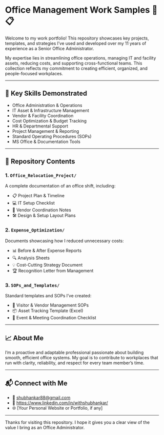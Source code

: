 
# Office Management Work Samples 🚪📋

Welcome to my work portfolio! This repository showcases key projects, templates, and strategies I’ve used and developed over my 11 years of experience as a Senior Office Administrator.

My expertise lies in streamlining office operations, managing IT and facility assets, reducing costs, and supporting cross-functional teams. This collection reflects my commitment to creating efficient, organized, and people-focused workplaces.

---

## 🔧 Key Skills Demonstrated

- Office Administration & Operations  
- IT Asset & Infrastructure Management  
- Vendor & Facility Coordination  
- Cost Optimization & Budget Tracking  
- HR & Departmental Support  
- Project Management & Reporting  
- Standard Operating Procedures (SOPs)  
- MS Office & Documentation Tools  

---

## 📂 Repository Contents

### 1. `Office_Relocation_Project/`
A complete documentation of an office shift, including:
- 📋 Project Plan & Timeline  
- 💻 IT Setup Checklist  
- 🧾 Vendor Coordination Notes  
- 🛠 Design & Setup Layout Plans

### 2. `Expense_Optimization/`
Documents showcasing how I reduced unnecessary costs:
- 📊 Before & After Expense Reports  
- 🔍 Analysis Sheets  
- 💡 Cost-Cutting Strategy Document  
- 🏆 Recognition Letter from Management

### 3. `SOPs_and_Templates/`
Standard templates and SOPs I’ve created:
- 📝 Visitor & Vendor Management SOPs  
- 📦 Asset Tracking Template (Excel)  
- 📅 Event & Meeting Coordination Checklist  

---

## 📈 About Me

I’m a proactive and adaptable professional passionate about building smooth, efficient office systems. My goal is to contribute to workplaces that run with clarity, reliability, and respect for every team member’s time.

---

## 📬 Connect with Me

- 📧 shubhankar88@gmail.com  
- 🔗 https://www.linkedin.com/in/withshubhankar/  
- 🌐 [Your Personal Website or Portfolio, if any]

---

Thanks for visiting this repository. I hope it gives you a clear view of the value I bring as an Office Administrator.
